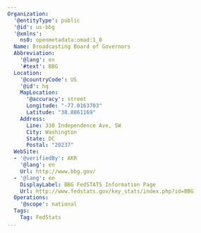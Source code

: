 ```yaml
---
Organization:
  '@entityType': public
  '@id': us-bbg
  '@xmlns':
    ns0: openmetadata:omad:1_0
  Name: Broadcasting Board of Governors
  Abbreviation:
    '@lang': en
    '#text': BBG
  Location:
    '@countryCode': US
    '@id': hq
    MapLocation:
      '@accuracy': street
      Longitude: "-77.0163703"
      Latitude: "38.8861169"
    Address:
      Line: 330 Independence Ave, SW
      City: Washington
      State: DC
      Postal: "20237"
  WebSite:
  - '@verifiedBy': AKR
    '@lang': en
    Url: http://www.bbg.gov/
  - '@lang': en
    DisplayLabel: BBG FedSTATS Information Page
    Url: http://www.fedstats.gov/key_stats/index.php?id=BBG
  Operations:
    '@scope': national
  Tags:
    Tag: FedStats
...
```

